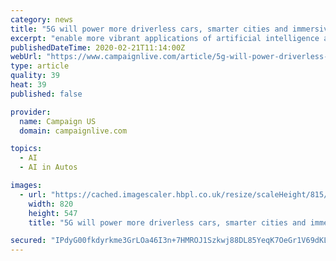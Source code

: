```yaml
---
category: news
title: "5G will power more driverless cars, smarter cities and immersive video"
excerpt: "enable more vibrant applications of artificial intelligence and the Internet of Things (IoT). What the rollout of 5G will mean for the average person’s day-to-day by 2023, Cisco projects, are more driverless vehicles, growth for smart cities, municipalities that use sensors and IoT applications to manage infrastructure, such as changing ..."
publishedDateTime: 2020-02-21T11:14:00Z
webUrl: "https://www.campaignlive.com/article/5g-will-power-driverless-cars-smarter-cities-immersive-video/1674432"
type: article
quality: 39
heat: 39
published: false

provider:
  name: Campaign US
  domain: campaignlive.com

topics:
  - AI
  - AI in Autos

images:
  - url: "https://cached.imagescaler.hbpl.co.uk/resize/scaleHeight/815/cached.offlinehbpl.hbpl.co.uk/news/SUC/ciscostockupdated-20200218081509437.jpg"
    width: 820
    height: 547
    title: "5G will power more driverless cars, smarter cities and immersive video"

secured: "IPdyG00fkdyrkme3GrLOa46I3n+7HMROJ1Szkwj88DL85YeqK7OeGr1V69dKLuDagFDekPXN3YfVD7b020LK/40/Ahg62zWEGqfsaotlJfgiQmaNWcl52Y3SlGnZDuRxy2wAMZiW3s/uaACTlchsQQMJjNZUiHPXBbajtT0rrcAAHe4MyipblGL9+cBQj8MgNwOGGYLu0t1bqNzoTnyvvshqfQNG+h1CEsln8Ayv2xXbGSIbqkULN9k7V/6HHd+CLVWk8d0ZntEhxg/PjJhqT2dRBWLlWXFBUFmD36iG020l+ojSo4RGlrTQyDm1F+rJ;8xhUQBNxaK/qQlL36WrIOg=="
---
```



